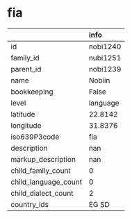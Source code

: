 # fia
|                      | info     |
|:---------------------|:---------|
| id                   | nobi1240 |
| family_id            | nubi1251 |
| parent_id            | nobi1239 |
| name                 | Nobiin   |
| bookkeeping          | False    |
| level                | language |
| latitude             | 22.8142  |
| longitude            | 31.8376  |
| iso639P3code         | fia      |
| description          | nan      |
| markup_description   | nan      |
| child_family_count   | 0        |
| child_language_count | 0        |
| child_dialect_count  | 2        |
| country_ids          | EG SD    |